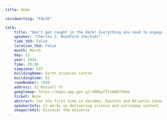 ```yaml
---
title: Home

covidwarning: "FALSE"

talk:
    title: "Don’t get caught in the dark! Everything you need to engage with the April 8 2024 Total Solar Eclipse"
    speaker: "Charles J. Woodford (he/him)"
    time_tbd: False
    location_tbd: False
    month: March
    day: 21
    year: 2024
    time: 20:00
    timezone: EST
    buildingName: Earth Sciences Centre
    buildingCode: ES
    roomNumber: 1050
    address: 22 Russell St
    googlemap: https://maps.app.goo.gl/XRRbyFZtz8mDJt6e6
    ticket: None
    abstract: For the first time in decades, Eastern and Atlantic Canada will find themselves cast beneath the shadow of the Moon on April 8, 2024. As the Moon passes directly between the Earth and the Sun, it will create a total solar eclipse, completely blocking the Sun from view for a few spectacular minutes. This is truly a once-in-a-lifetime event for Ontario, Quebec, and the Atlantic provinces, as the next total solar eclipse over eastern Canada will be in 2079, and 2106 after that! Toronto is unfortunately not in the path of totality, but will instead be treated to a spectacular partial solar eclipse. This talk will provide key safety information for observing the Sun and eclipses safely, the science behind eclipses, and how you can engage yourself and your community with the eclipse.
    speakerInfo: CJ works on delivering science and astronomy content in accessible, friendly formats as the Education Coordinator for Discover the Universe by leading webinars, building presentation files to share with teachers, and designing classroom activities. He graduated with his PhD in physics from the University of Toronto in 2020 and works full time as a Research Associate at the University of Victoria with the World Data System International Technology Office. He lives in Amherstview, Ontario with his partner and wonderful dog, Chip.
    imageCredit: Discover the Universe
---
```

